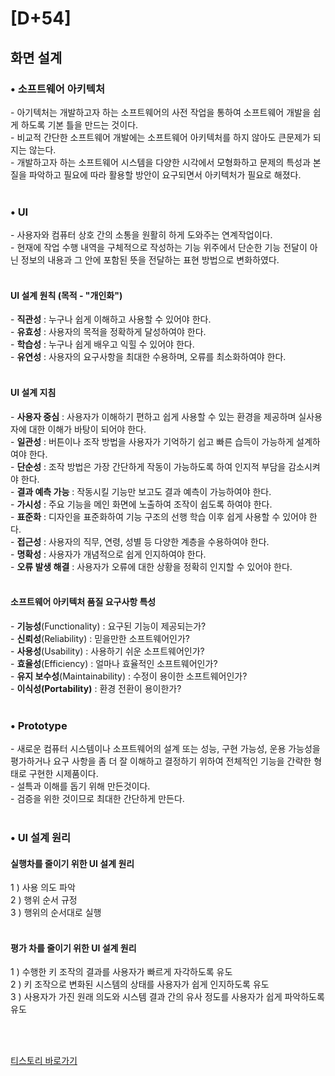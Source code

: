 # [D+54]

## 화면 설계

### • 소프트웨어 아키텍처

\- 아기텍처는 개발하고자 하는 소프트웨어의 사전 작업을 통하여 소프트웨어 개발을 쉽게 하도록 기본 틀을 만드는 것이다.<br>
\- 비교적 간단한 소프트웨어 개발에는 소프트웨어 아키텍처를 하지 않아도 큰문제가 되지는 않는다.<br>
\- 개발하고자 하는 소프트웨어 시스템을 다양한 시각에서 모형화하고 문제의 특성과 본질을 파악하고 필요에 따라 활용할 방안이 요구되면서 아키텍처가 필요로 해졌다.<br><br>

### • UI

\- 사용자와 컴퓨터 상호 간의 소통을 원활히 하게 도와주는 연계작업이다.<br>
\- 현재에 작업 수행 내역을 구체적으로 작성하는 기능 위주에서 단순한 기능 전달이 아닌 정보의 내용과 그 안에 포함된 뜻을 전달하는 표현 방법으로 변화하였다.<br><br>

#### <b>UI 설계 원칙 (목적 - "개인화")</b>

\- <b>직관성</b> : 누구나 쉽게 이해하고 사용할 수 있어야 한다.<br>
\- <b>유효성</b> : 사용자의 목적을 정확하게 달성하여야 한다.<br>
\- <b>학습성</b> : 누구나 쉽게 배우고 익힐 수 있어야 한다.<br>
\- <b>유연성</b> : 사용자의 요구사항을 최대한 수용하며, 오류를 최소화하여야 한다.<br><br>

#### <b>UI 설계 지침</b>

\- <b>사용자 중심</b> : 사용자가 이해하기 편하고 쉽게 사용할 수 있는 환경을 제공하며 실사용자에 대한 이해가 바탕이 되어야 한다.<br>
\- <b>일관성</b> : 버튼이나 조작 방법을 사용자가 기억하기 쉽고 빠른 습득이 가능하게 설계하여야 한다.<br>
\- <b>단순성</b> : 조작 방법은 가장 간단하게 작동이 가능하도록 하여 인지적 부담을 감소시켜야 한다.<br>
\- <b>결과 예측 가능</b> : 작동시킬 기능만 보고도 결과 예측이 가능하여야 한다.<br>
\- <b>가시성</b> : 주요 기능을 메인 화면에 노출하여 조작이 쉽도록 하여야 한다.<br>
\- <b>표준화</b> : 디자인을 표준화하여 기능 구조의 선행 학습 이후 쉽게 사용할 수 있어야 한다.<br>
\- <b>접근성</b> : 사용자의 직무, 연령, 성별 등 다양한 계층을 수용하여야 한다.<br>
\- <b>명확성</b> : 사용자가 개념적으로 쉽게 인지하여야 한다.<br>
\- <b>오류 발생 해결</b> : 사용자가 오류에 대한 상황을 정확히 인지할 수 있어야 한다.<br><br>

#### <b>소프트웨어 아키텍처 품질 요구사항 특성</b>

\- <b>기능성</b>(Functionality) : 요구된 기능이 제공되는가?<br>
\- <b>신뢰성</b>(Reliability) : 믿을만한 소프트웨어인가?<br>
\- <b>사용성</b>(Usability) : 사용하기 쉬운 소프트웨어인가?<br>
\- <b>효율성</b>(Efficiency) : 얼마나 효율적인 소프트웨어인가?<br>
\- <b>유지 보수성</b>(Maintainability) : 수정이 용이한 소프트웨어인가?<br>
\- <b>이식성(Portability)</b> : 환경 전환이 용이한가?<br><br>

### • Prototype

\- 새로운 컴퓨터 시스템이나 소프트웨어의 설계 또는 성능, 구현 가능성, 운용 가능성을 평가하거나 요구 사항을 좀 더 잘 이해하고 결정하기 위하여 전체적인 기능을 간략한 형태로 구현한 시제품이다.<br>
\- 설특과 이해를 돕기 위해 만든것이다.<br>
\- 검증을 위한 것이므로 최대한 간단하게 만든다.<br><br>

### • UI 설계 원리

#### <b>실행차를 줄이기 위한 UI 설계 원리</b>

1 ) 사용 의도 파악<br>
2 ) 행위 순서 규정<br>
3 ) 행위의 순서대로 실행 <br><br>

#### <b>평가 차를 줄이기 위한 UI 설계 원리</b>

1 ) 수행한 키 조작의 결과를 사용자가 빠르게 자각하도록 유도<br>
2 ) 키 조작으로 변화된 시스템의 상태를 사용자가 쉽게 인지하도록 유도<br>
3 ) 사용자가 가진 원래 의도와 시스템 결과 간의 유사 정도를 사용자가 쉽게 파악하도록 유도

<br><br>

[티스토리 바로가기](https://onelight-stay.tistory.com/673)
